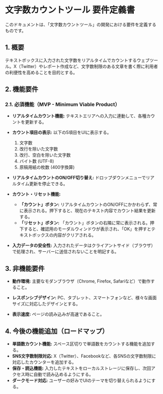 # 文字数カウントツール 要件定義書

このドキュメントは、「文字数カウントツール」の開発における要件を定義するものです。

## 1. 概要

テキストボックスに入力された文字数をリアルタイムでカウントするウェブツール。X（Twitter）やレポート作成など、文字数制限のある文章を書く際に利用者の利便性を高めることを目的とする。

## 2. 機能要件

### 2.1. 必須機能（MVP - Minimum Viable Product）

* **リアルタイムカウント機能:** テキストエリアへの入力に連動して、各種カウントを更新する。

* **カウント項目の表示:** 以下の5項目をUIに表示する。
    1. 文字数
    2. 改行を除いた文字数
    3. 改行、空白を除いた文字数
    4. バイト数 (UTF-8)
    5. 原稿用紙の枚数 (400字換算)

* **リアルタイムカウントのON/OFF切り替え:** ドロップダウンメニューでリアルタイム更新を停止できる。

* **カウント・リセット機能:**
    * **「カウント」ボタン:** リアルタイムカウントのON/OFFにかかわらず、常に表示される。押下すると、現在のテキスト内容でカウント結果を更新する。
    * **「リセット」ボタン:** 「カウント」ボタンの右隣に常に表示される。押下すると、確認用のモーダルウィンドウが表示され、「OK」を押すとテキストボックスの内容がクリアされる。

* **入力データの安全性:** 入力されたデータはクライアントサイド（ブラウザ）で処理され、サーバーに送信されないことを明記する。

## 3. 非機能要件

* **動作環境:** 主要なモダンブラウザ（Chrome, Firefox, Safariなど）で動作すること。

* **レスポンシブデザイン:** PC、タブレット、スマートフォンなど、様々な画面サイズに対応したデザインとする。

* **表示速度:** ページの読み込みが高速であること。

## 4. 今後の機能追加（ロードマップ）

* **単語数カウント機能:** スペース区切りで単語数をカウントする機能を追加する。
* **SNS文字数制限対応:** X（Twitter）、Facebookなど、各SNSの文字数制限に対応したカウンターを追加する。
* **保存・読込機能:** 入力したテキストをローカルストレージに保存し、次回アクセス時に自動で読み込めるようにする。
* **ダークモード対応:** ユーザーの好みでUIのテーマを切り替えられるようにする。